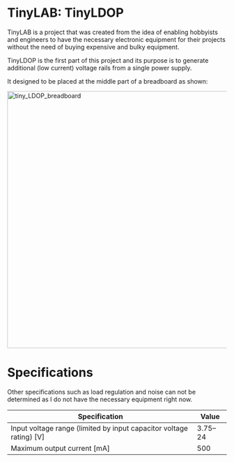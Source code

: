 # TinyLAB: TinyLDOP
TinyLAB is a project that was created from the idea of enabling hobbyists and engineers to have the necessary electronic equipment for their projects without the need of buying expensive and bulky equipment.

TinyLDOP is the first part of this project and its purpose is to generate additional (low current) voltage rails from a single power supply.

It designed to be placed at the middle part of a breadboard as shown:

<img width="590" alt="tiny_LDOP_breadboard" src="https://github.com/user-attachments/assets/f95d3907-ff36-4e7b-826b-2feead970cd0">

# Specifications
Other specifications such as load regulation and noise can not be determined as I do not have the necessary equipment right now.

| Specification       | Value                      |
|---------------|----------------------------------|
| Input voltage range (limited by input capacitor voltage rating) [V]  | 3.75–24 |
| Maximum output current [mA]         | 500  |
